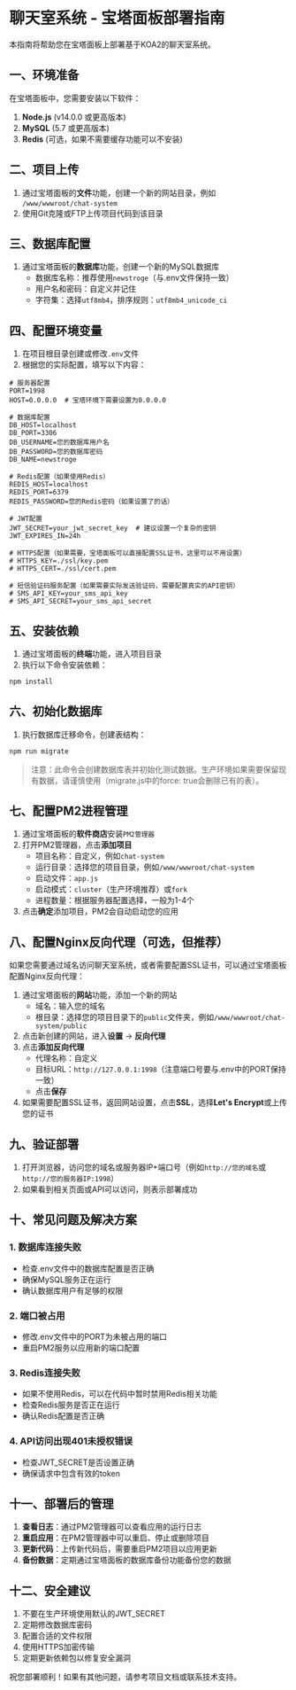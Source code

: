 # 聊天室系统 - 宝塔面板部署指南

本指南将帮助您在宝塔面板上部署基于KOA2的聊天室系统。

## 一、环境准备

在宝塔面板中，您需要安装以下软件：

1. **Node.js** (v14.0.0 或更高版本)
2. **MySQL** (5.7 或更高版本)
3. **Redis** (可选，如果不需要缓存功能可以不安装)

## 二、项目上传

1. 通过宝塔面板的**文件**功能，创建一个新的网站目录，例如 `/www/wwwroot/chat-system`
2. 使用Git克隆或FTP上传项目代码到该目录

## 三、数据库配置

1. 通过宝塔面板的**数据库**功能，创建一个新的MySQL数据库
   - 数据库名称：推荐使用`newstroge`（与.env文件保持一致）
   - 用户名和密码：自定义并记住
   - 字符集：选择`utf8mb4`，排序规则：`utf8mb4_unicode_ci`

## 四、配置环境变量

1. 在项目根目录创建或修改`.env`文件
2. 根据您的实际配置，填写以下内容：

```env
# 服务器配置
PORT=1998
HOST=0.0.0.0  # 宝塔环境下需要设置为0.0.0.0

# 数据库配置
DB_HOST=localhost
DB_PORT=3306
DB_USERNAME=您的数据库用户名
DB_PASSWORD=您的数据库密码
DB_NAME=newstroge

# Redis配置（如果使用Redis）
REDIS_HOST=localhost
REDIS_PORT=6379
REDIS_PASSWORD=您的Redis密码（如果设置了的话）

# JWT配置
JWT_SECRET=your_jwt_secret_key  # 建议设置一个复杂的密钥
JWT_EXPIRES_IN=24h

# HTTPS配置（如果需要，宝塔面板可以直接配置SSL证书，这里可以不用设置）
# HTTPS_KEY=./ssl/key.pem
# HTTPS_CERT=./ssl/cert.pem

# 短信验证码服务配置（如果需要实际发送验证码，需要配置真实的API密钥）
# SMS_API_KEY=your_sms_api_key
# SMS_API_SECRET=your_sms_api_secret
```

## 五、安装依赖

1. 通过宝塔面板的**终端**功能，进入项目目录
2. 执行以下命令安装依赖：

```bash
npm install
```

## 六、初始化数据库

1. 执行数据库迁移命令，创建表结构：

```bash
npm run migrate
```

> 注意：此命令会创建数据库表并初始化测试数据。生产环境如果需要保留现有数据，请谨慎使用（migrate.js中的force: true会删除已有的表）。

## 七、配置PM2进程管理

1. 通过宝塔面板的**软件商店**安装`PM2管理器`
2. 打开PM2管理器，点击**添加项目**
   - 项目名称：自定义，例如`chat-system`
   - 运行目录：选择您的项目目录，例如`/www/wwwroot/chat-system`
   - 启动文件：`app.js`
   - 启动模式：`cluster`（生产环境推荐）或`fork`
   - 进程数量：根据服务器配置选择，一般为1-4个
3. 点击**确定**添加项目，PM2会自动启动您的应用

## 八、配置Nginx反向代理（可选，但推荐）

如果您需要通过域名访问聊天室系统，或者需要配置SSL证书，可以通过宝塔面板配置Nginx反向代理：

1. 通过宝塔面板的**网站**功能，添加一个新的网站
   - 域名：输入您的域名
   - 根目录：选择您的项目目录下的`public`文件夹，例如`/www/wwwroot/chat-system/public`
2. 点击新创建的网站，进入**设置** -> **反向代理**
3. 点击**添加反向代理**
   - 代理名称：自定义
   - 目标URL：`http://127.0.0.1:1998`（注意端口号要与.env中的PORT保持一致）
   - 点击**保存**
4. 如果需要配置SSL证书，返回网站设置，点击**SSL**，选择**Let's Encrypt**或上传您的证书

## 九、验证部署

1. 打开浏览器，访问您的域名或服务器IP+端口号（例如`http://您的域名`或`http://您的服务器IP:1998`）
2. 如果看到相关页面或API可以访问，则表示部署成功

## 十、常见问题及解决方案

### 1. 数据库连接失败
- 检查.env文件中的数据库配置是否正确
- 确保MySQL服务正在运行
- 确认数据库用户有足够的权限

### 2. 端口被占用
- 修改.env文件中的PORT为未被占用的端口
- 重启PM2服务以应用新的端口配置

### 3. Redis连接失败
- 如果不使用Redis，可以在代码中暂时禁用Redis相关功能
- 检查Redis服务是否正在运行
- 确认Redis配置是否正确

### 4. API访问出现401未授权错误
- 检查JWT_SECRET是否设置正确
- 确保请求中包含有效的token

## 十一、部署后的管理

1. **查看日志**：通过PM2管理器可以查看应用的运行日志
2. **重启应用**：在PM2管理器中可以重启、停止或删除项目
3. **更新代码**：上传新代码后，需要重启PM2项目以应用更新
4. **备份数据**：定期通过宝塔面板的数据库备份功能备份您的数据

## 十二、安全建议

1. 不要在生产环境使用默认的JWT_SECRET
2. 定期修改数据库密码
3. 配置合适的文件权限
4. 使用HTTPS加密传输
5. 定期更新依赖包以修复安全漏洞

祝您部署顺利！如果有其他问题，请参考项目文档或联系技术支持。